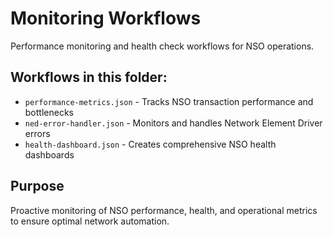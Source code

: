 # Monitoring Workflows

Performance monitoring and health check workflows for NSO operations.

## Workflows in this folder:
- `performance-metrics.json` - Tracks NSO transaction performance and bottlenecks
- `ned-error-handler.json` - Monitors and handles Network Element Driver errors
- `health-dashboard.json` - Creates comprehensive NSO health dashboards

## Purpose
Proactive monitoring of NSO performance, health, and operational metrics to ensure optimal network automation.
